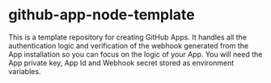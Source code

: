# github-app-node-template

This is a template repository for creating GitHub Apps. It handles all the authentication logic and verification of the webhook generated from the App installation so you can focus on the logic of your App. You will need the App private key, App Id and Webhook secret stored as environment variables.
